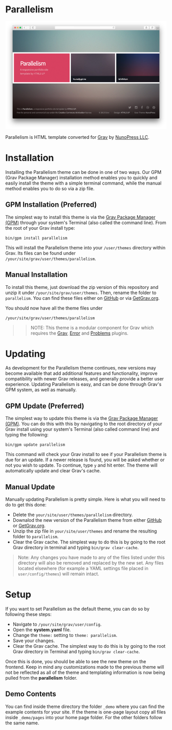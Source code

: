 # Parallelism

![Parallelism](assets/readme_1.png)

Parallelism is HTML template converted for [Grav](http://getgrav.org) by [NunoPress LLC](https://nunopress.com).

# Installation

Installing the Parallelism theme can be done in one of two ways. Our GPM (Grav Package Manager) installation method enables you to quickly and easily install the theme with a simple terminal command, while the manual method enables you to do so via a zip file. 

## GPM Installation (Preferred)

The simplest way to install this theme is via the [Grav Package Manager (GPM)](http://learn.getgrav.org/advanced/grav-gpm) through your system's Terminal (also called the command line).  From the root of your Grav install type:

    bin/gpm install parallelism

This will install the Parallelism theme into your `/user/themes` directory within Grav. Its files can be found under `/your/site/grav/user/themes/parallelism`.

## Manual Installation

To install this theme, just download the zip version of this repository and unzip it under `/your/site/grav/user/themes`. Then, rename the folder to `parallelism`. You can find these files either on [GitHub](https://github.com/getgrav/grav-theme-parallelism) or via [GetGrav.org](http://getgrav.org/downloads/themes).

You should now have all the theme files under

    /your/site/grav/user/themes/parallelism

>> NOTE: This theme is a modular component for Grav which requires the [Grav](http://github.com/getgrav/grav), [Error](https://github.com/getgrav/grav-theme-error) and [Problems](https://github.com/getgrav/grav-plugin-problems) plugins.

# Updating

As development for the Parallelism theme continues, new versions may become available that add additional features and functionality, improve compatibility with newer Grav releases, and generally provide a better user experience. Updating Parallelism is easy, and can be done through Grav's GPM system, as well as manually.

## GPM Update (Preferred)

The simplest way to update this theme is via the [Grav Package Manager (GPM)](http://learn.getgrav.org/advanced/grav-gpm). You can do this with this by navigating to the root directory of your Grav install using your system's Terminal (also called command line) and typing the following:

    bin/gpm update parallelism

This command will check your Grav install to see if your Parallelism theme is due for an update. If a newer release is found, you will be asked whether or not you wish to update. To continue, type `y` and hit enter. The theme will automatically update and clear Grav's cache.

## Manual Update

Manually updating Parallelism is pretty simple. Here is what you will need to do to get this done:

* Delete the `your/site/user/themes/parallelism` directory.
* Downalod the new version of the Parallelism theme from either [GitHub](https://github.com/getgrav/grav-plugin-parallelism) or [GetGrav.org](http://getgrav.org/downloads/themes#extras).
* Unzip the zip file in `your/site/user/themes` and rename the resulting folder to `parallelism`.
* Clear the Grav cache. The simplest way to do this is by going to the root Grav directory in terminal and typing `bin/grav clear-cache`.

> Note: Any changes you have made to any of the files listed under this directory will also be removed and replaced by the new set. Any files located elsewhere (for example a YAML settings file placed in `user/config/themes`) will remain intact.

# Setup

If you want to set Parallelism as the default theme, you can do so by following these steps:

* Navigate to `/your/site/grav/user/config`.
* Open the **system.yaml** file.
* Change the `theme:` setting to `theme: parallelism`.
* Save your changes.
* Clear the Grav cache. The simplest way to do this is by going to the root Grav directory in Terminal and typing `bin/grav clear-cache`.

Once this is done, you should be able to see the new theme on the frontend. Keep in mind any customizations made to the previous theme will not be reflected as all of the theme and templating information is now being pulled from the **parallelism** folder.

## Demo Contents
You can find inside theme directory the folder `_demo` where you can find the example contents for your site. If the theme is one-page layout copy all files inside `_demo/pages` into your home page folder. For the other folders follow the same name.
